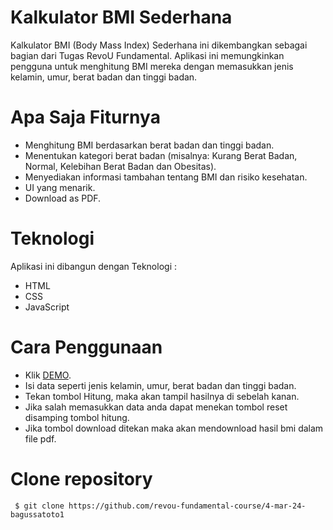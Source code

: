 # Kalkulator BMI Sederhana

Kalkulator BMI (Body Mass Index) Sederhana ini dikembangkan sebagai bagian dari Tugas RevoU Fundamental. Aplikasi ini memungkinkan pengguna untuk menghitung BMI mereka dengan memasukkan jenis kelamin, umur, berat badan dan tinggi badan.

# Apa Saja Fiturnya

- Menghitung BMI berdasarkan berat badan dan tinggi badan.
- Menentukan kategori berat badan (misalnya: Kurang Berat Badan, Normal, Kelebihan Berat Badan dan Obesitas).
- Menyediakan informasi tambahan tentang BMI dan risiko kesehatan.
- UI yang menarik.
- Download as PDF.

# Teknologi

Aplikasi ini dibangun dengan Teknologi :

- HTML
- CSS
- JavaScript

# Cara Penggunaan

- Klik  [DEMO](https://revou-fundamental-course.github.io/4-mar-24-bagussatoto1/).
- Isi data seperti jenis kelamin, umur, berat badan dan tinggi badan.
- Tekan tombol Hitung, maka akan tampil hasilnya di sebelah kanan.
- Jika salah memasukkan data anda dapat menekan tombol reset disamping tombol hitung.
- Jika tombol download ditekan maka akan mendownload hasil bmi dalam file pdf.

# Clone repository

```
 $ git clone https://github.com/revou-fundamental-course/4-mar-24-bagussatoto1
```
